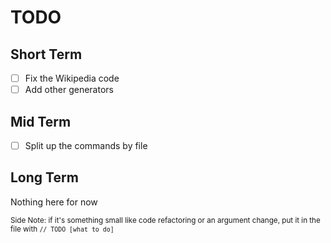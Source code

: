 # TODO

## Short Term

- [ ] Fix the Wikipedia code
- [ ] Add other generators

## Mid Term

- [ ] Split up the commands by file

## Long Term

Nothing here for now

<sub>Side Note: if it's something small like code refactoring or an argument change, put it in the file with `// TODO [what to do]`</sub>